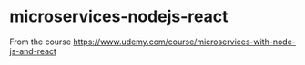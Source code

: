 # microservices-nodejs-react
From the course https://www.udemy.com/course/microservices-with-node-js-and-react
